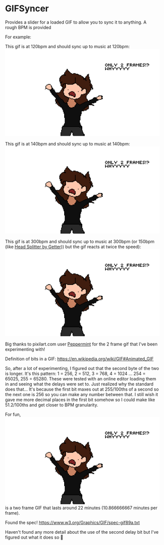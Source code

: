# GIFSyncer
Provides a slider for a loaded GIF to allow you to sync it to anything.  A rough BPM is provided

For example:

This gif is at 120bpm and should sync up to music at 120bpm:
![120BPM GIF](120bpmexample.gif)

This gif is at 140bpm and should sync up to music at 140bpm:
![140BPM GIF](140bpmexample.gif)

This gif is at 300bpm and should sync up to music at 300bpm (or 150bpm (like [Head Splitter by Getter](https://www.youtube.com/watch?v=2YllipGl2Is))) but the gif reacts at twice the speed):
![300BPM GIF](300bpmexample.gif)

Big thanks to pixilart.com user [Peppermint](https://www.pixilart.com/peppermint) for the 2 frame gif that I've been experimenting with!

Definition of bits in a GIF: https://en.wikipedia.org/wiki/GIF#Animated_GIF

So, after a lot of experimenting, I figured out that the second byte of the two is longer.  It's this pattern: 1 = 256, 2 = 512, 3 = 768, 4 = 1024 ... 254 = 65025, 255 = 65280.  These were tested with an online editor loading them in and seeing what the delays were set to.  Just realized why the standard does that... It's because the first bit maxes out at 255/100ths of a second so the next one is 256 so you can make any number between that.  I still wish it gave me more decimal places in the first bit somehow so I could make like 51.2/100ths and get closer to BPM granularity.

For fun, ![22 minute gif](96602dadc865345.gif) is a two frame GIF that lasts around 22 minutes (10.866666667 minutes per frame).


Found the spec! https://www.w3.org/Graphics/GIF/spec-gif89a.txt

Haven't found any more detail about the use of the second delay bit but I've figured out what it does so :shrug:
